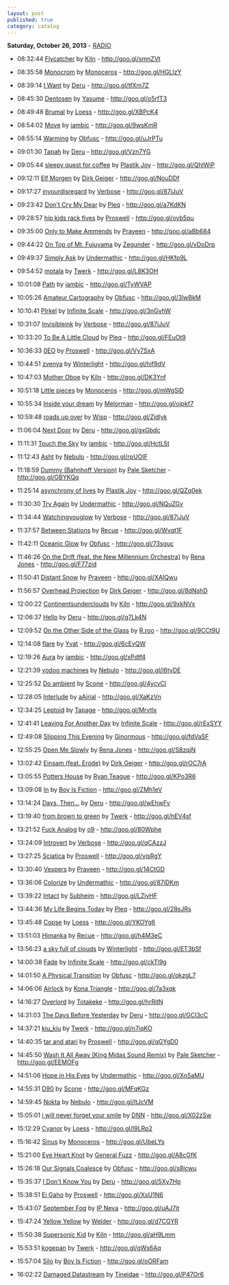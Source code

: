 ```yaml
---
layout: post
published: true
category: catalog
---
```


**Saturday, October 26, 2013** - [RADIO](/2013/10/26/deru-radio)

*   08:32:44  [Flycatcher](http://goo.gl/QxZGpW) by [Kiln](http://www.last.fm/music/Kiln) - http://goo.gl/smnZVt

*   08:35:58  [Monocrom](http://goo.gl/k2tGsR) by [Monoceros](http://www.last.fm/music/Monoceros) - http://goo.gl/HGLlzY

*   08:39:14  [I Want](http://goo.gl/caoIr0) by [Deru](http://www.last.fm/music/Deru) - http://goo.gl/tfXm7Z

*   08:45:30  [Dentosen](http://goo.gl/ErdteW) by [Yasume](http://www.last.fm/music/Yasume) - http://goo.gl/o5rfT3

*   08:49:48  [Brumal](http://goo.gl/pDJvqT) by [Loess](http://www.last.fm/music/Loess) - http://goo.gl/XBPcK4

*   08:54:02  [Move](http://goo.gl/fhv9W2) by [iambic](http://www.last.fm/music/iambic) - http://goo.gl/9wsKmR

*   08:55:14  [Warming](http://goo.gl/DdNKci) by [Obfusc](http://www.last.fm/music/Obfusc) - http://goo.gl/uJrPTu

*   09:01:30  [Tapah](http://goo.gl/NglRnl) by [Deru](http://www.last.fm/music/Deru) - http://goo.gl/Vzn7YG

*   09:05:44  [sleepy quest for coffee](http://goo.gl/gPUXH9) by [Plastik Joy](http://www.last.fm/music/Plastik+Joy) - http://goo.gl/QhlWiP

*   09:12:11  [Elf Morgen](http://goo.gl/hTi1t6) by [Dirk Geiger](http://www.last.fm/music/Dirk+Geiger) - http://goo.gl/NouDDf

*   09:17:27  [inyourdisregard](http://goo.gl/Nx01nR) by [Verbose](http://www.last.fm/music/Verbose) - http://goo.gl/87iJuV

*   09:23:42  [Don't Cry My Dear](http://goo.gl/tsRMgC) by [Pleq](http://www.last.fm/music/Pleq) - http://goo.gl/a7KdKN

*   09:28:57  [hip kids rack fives](http://goo.gl/FiWuzb) by [Proswell](http://www.last.fm/music/Proswell) - http://goo.gl/ovb5pu

*   09:35:00  [Only to Make Ammends](http://goo.gl/s0NrnR) by [Praveen](http://www.last.fm/music/Praveen) - http://goo.gl/aBb684

*   09:44:22  [On Top of Mt. Fujuyama](http://goo.gl/TklQJg) by [Zegunder](http://www.last.fm/music/Zegunder) - http://goo.gl/vDoDrp

*   09:49:37  [Simply Ask](http://goo.gl/iWfXcy) by [Undermathic](http://www.last.fm/music/Undermathic) - http://goo.gl/HKfp9L

*   09:54:52  [motala](http://goo.gl/mkw9x5) by [Twerk](http://www.last.fm/music/Twerk) - http://goo.gl/L8K3OH

*   10:01:08  [Path](http://goo.gl/BCnzF9) by [iambic](http://www.last.fm/music/iambic) - http://goo.gl/TyWVAP

*   10:05:26  [Amateur Cartography](http://goo.gl/HoHEG4) by [Obfusc](http://www.last.fm/music/Obfusc) - http://goo.gl/3lwBkM

*   10:10:41  [Plrkel](http://goo.gl/Np7gvG) by [Infinite Scale](http://www.last.fm/music/Infinite+Scale) - http://goo.gl/3nGvhW

*   10:31:07  [Invisibleink](http://goo.gl/XAN6AL) by [Verbose](http://www.last.fm/music/Verbose) - http://goo.gl/87iJuV

*   10:33:20  [To Be A Little Cloud](http://goo.gl/T6uF40) by [Pleq](http://www.last.fm/music/Pleq) - http://goo.gl/FEuOt9

*   10:36:33  [0EO](http://goo.gl/el8xrv) by [Proswell](http://www.last.fm/music/Proswell) - http://goo.gl/Vy7SxA

*   10:44:51  [zvenya](http://goo.gl/O06iJJ) by [Winterlight](http://www.last.fm/music/Winterlight) - http://goo.gl/hif9dV

*   10:47:03  [Mother Oboe](http://goo.gl/bHVvFX) by [Kiln](http://www.last.fm/music/Kiln) - http://goo.gl/DK3Ynf

*   10:51:18  [Little pieces](http://goo.gl/bhC4Pg) by [Monoceros](http://www.last.fm/music/Monoceros) - http://goo.gl/mWgSlD

*   10:55:34  [Inside your dream](http://goo.gl/kBMXZ6) by [Melorman](http://www.last.fm/music/Melorman) - http://goo.gl/ojpkf7

*   10:59:48  [roads up over](http://goo.gl/hbnlqn) by [Wisp](http://www.last.fm/music/Wisp) - http://goo.gl/Zjdlyk

*   11:06:04  [Next Door](http://goo.gl/Q0RIR8) by [Deru](http://www.last.fm/music/Deru) - http://goo.gl/gxGbdc

*   11:11:31  [Touch the Sky](http://goo.gl/ZNJ4nV) by [iambic](http://www.last.fm/music/iambic) - http://goo.gl/HctL5t

*   11:12:43  [Asht](http://goo.gl/22Q1dx) by [Nebulo](http://www.last.fm/music/Nebulo) - http://goo.gl/rpUOIF

*   11:18:59  [Dummy (Bahnhoff Version)](http://goo.gl/a4thKJ) by [Pale Sketcher](http://www.last.fm/music/Pale+Sketcher) - http://goo.gl/GBYKQq

*   11:25:14  [asynchrony of lives](http://goo.gl/ldZK0b) by [Plastik Joy](http://www.last.fm/music/Plastik+Joy) - http://goo.gl/QZq0ek

*   11:30:30  [Try Again](http://goo.gl/O3EsC1) by [Undermathic](http://www.last.fm/music/Undermathic) - http://goo.gl/NQuZGv

*   11:34:44  [Watchingyouglow](http://goo.gl/PzgYVZ) by [Verbose](http://www.last.fm/music/Verbose) - http://goo.gl/87iJuV

*   11:37:57  [Between Stations](http://goo.gl/0WuYK4) by [Recue](http://www.last.fm/music/Recue) - http://goo.gl/Wvqt1F

*   11:42:11  [Oceanic Glow](http://goo.gl/jZ6CYL) by [Obfusc](http://www.last.fm/music/Obfusc) - http://goo.gl/73sguc

*   11:46:26  [On the Drift (feat. the New Millennium Orchestra)](http://goo.gl/RW0lce) by [Rena Jones](http://www.last.fm/music/Rena+Jones) - http://goo.gl/F77zid

*   11:50:41  [Distant Snow](http://goo.gl/wYhtuw) by [Praveen](http://www.last.fm/music/Praveen) - http://goo.gl/XAIQwu

*   11:56:57  [Overhead Projection](http://goo.gl/YXyUFa) by [Dirk Geiger](http://www.last.fm/music/Dirk+Geiger) - http://goo.gl/8dNshD

*   12:00:22  [Continentsunderclouds](http://goo.gl/VS2mzk) by [Kiln](http://www.last.fm/music/Kiln) - http://goo.gl/9xkNVx

*   12:06:37  [Hello](http://goo.gl/rgHq2H) by [Deru](http://www.last.fm/music/Deru) - http://goo.gl/g7Lk4N

*   12:09:52  [On the Other Side of the Glass](http://goo.gl/cl5hTX) by [R.roo](http://www.last.fm/music/R.roo) - http://goo.gl/9CCt9U

*   12:14:08  [flare](http://goo.gl/NI5Yci) by [Yvat](http://www.last.fm/music/Yvat) - http://goo.gl/6cEvQW

*   12:19:26  [Aura](http://goo.gl/A1HLwP) by [iambic](http://www.last.fm/music/iambic) - http://goo.gl/xPdtf4

*   12:21:39  [vodoo machines](http://goo.gl/WjO1yE) by [Nebulo](http://www.last.fm/music/Nebulo) - http://goo.gl/l6tyDE

*   12:25:52  [Do ambient](http://goo.gl/4HHw7f) by [Scone](http://www.last.fm/music/Scone) - http://goo.gl/4ycvCl

*   12:28:05  [Interlude](http://goo.gl/HSeLEX) by [aAirial](http://www.last.fm/music/aAirial) - http://goo.gl/XaKzVn

*   12:34:25  [Leptoid](http://goo.gl/D521zf) by [Tapage](http://www.last.fm/music/Tapage) - http://goo.gl/Mrvtlx

*   12:41:41  [Leaving For Another Day](http://goo.gl/fnZ3T4) by [Infinite Scale](http://www.last.fm/music/Infinite+Scale) - http://goo.gl/rExSYY

*   12:49:08  [Slipping This Evening](http://goo.gl/EPneil) by [Ginormous](http://www.last.fm/music/Ginormous) - http://goo.gl/fdVaSF

*   12:55:25  [Open Me Slowly](http://goo.gl/X6tz4o) by [Rena Jones](http://www.last.fm/music/Rena+Jones) - http://goo.gl/S8zqjN

*   13:02:42  [Einsam (feat. Erode)](http://goo.gl/zzYwqu) by [Dirk Geiger](http://www.last.fm/music/Dirk+Geiger) - http://goo.gl/rOC7rA

*   13:05:55  [Potters House](http://goo.gl/6sRK0Z) by [Ryan Teague](http://www.last.fm/music/Ryan+Teague) - http://goo.gl/KPo3R6

*   13:09:08  [In](http://goo.gl/Z3ulSv) by [Boy Is Fiction](http://www.last.fm/music/Boy+Is+Fiction) - http://goo.gl/ZMh1eV

*   13:14:24  [Days, Then...](http://goo.gl/BVBJsR) by [Deru](http://www.last.fm/music/Deru) - http://goo.gl/wEhwFv

*   13:19:40  [from brown to green](http://goo.gl/GLVhEX) by [Twerk](http://www.last.fm/music/Twerk) - http://goo.gl/hEV4sf

*   13:21:52  [Fuck Analog](http://goo.gl/zjfnHE) by [o9](http://www.last.fm/music/o9) - http://goo.gl/80Wphe

*   13:24:09  [Introvert](http://goo.gl/D5pgzP) by [Verbose](http://www.last.fm/music/Verbose) - http://goo.gl/qCAzzJ

*   13:27:25  [Sciatica](http://goo.gl/3vd40x) by [Proswell](http://www.last.fm/music/Proswell) - http://goo.gl/visRgY

*   13:30:40  [Vespers](http://goo.gl/fU6EOC) by [Praveen](http://www.last.fm/music/Praveen) - http://goo.gl/14CtGD

*   13:36:06  [Colorize](http://goo.gl/0CFvXU) by [Undermathic](http://www.last.fm/music/Undermathic) - http://goo.gl/87iDKm

*   13:39:22  [Intact](http://goo.gl/b6oeK5) by [Subheim](http://www.last.fm/music/Subheim) - http://goo.gl/LZjvHF

*   13:44:36  [My Life Begins Today](http://goo.gl/61aCYZ) by [Pleq](http://www.last.fm/music/Pleq) - http://goo.gl/28sJRs

*   13:45:48  [Copse](http://goo.gl/mxTcPT) by [Loess](http://www.last.fm/music/Loess) - http://goo.gl/YKOYg6

*   13:51:03  [Himanka](http://goo.gl/960VkX) by [Recue](http://www.last.fm/music/Recue) - http://goo.gl/h4M3eC

*   13:56:23  [a sky full of clouds](http://goo.gl/lsjyEY) by [Winterlight](http://www.last.fm/music/Winterlight) - http://goo.gl/ET3bSf

*   14:00:38  [Fade](http://goo.gl/PLRpKo) by [Infinite Scale](http://www.last.fm/music/Infinite+Scale) - http://goo.gl/ckTl9g

*   14:01:50  [A Physical Transition](http://goo.gl/Tvq9Cq) by [Obfusc](http://www.last.fm/music/Obfusc) - http://goo.gl/qkzgL7

*   14:06:06  [Airlock](http://goo.gl/Nw191T) by [Kona Triangle](http://www.last.fm/music/Kona+Triangle) - http://goo.gl/7a3xqk

*   14:16:27  [Overlord](http://goo.gl/dRxoyI) by [Totakeke](http://www.last.fm/music/Totakeke) - http://goo.gl/hrRitN

*   14:31:03  [The Days Before Yesterday](http://goo.gl/cmYR3o) by [Deru](http://www.last.fm/music/Deru) - http://goo.gl/GCl3cC

*   14:37:21  [kiu_kiu](http://goo.gl/sb6Y9u) by [Twerk](http://www.last.fm/music/Twerk) - http://goo.gl/n7iqKO

*   14:40:35  [tar and atari](http://goo.gl/MP4Bc2) by [Proswell](http://www.last.fm/music/Proswell) - http://goo.gl/qGYgD0

*   14:45:50  [Wash It All Away (King Midas Sound Remix)](http://goo.gl/HOkBxb) by [Pale Sketcher](http://www.last.fm/music/Pale+Sketcher) - http://goo.gl/EEMOFg

*   14:51:06  [Hope in His Eyes](http://goo.gl/8uKeUC) by [Undermathic](http://www.last.fm/music/Undermathic) - http://goo.gl/Xn5aMU

*   14:55:31  [D90](http://goo.gl/AY6gLN) by [Scone](http://www.last.fm/music/Scone) - http://goo.gl/MFqKGz

*   14:59:45  [Nokta](http://goo.gl/VXAqXa) by [Nebulo](http://www.last.fm/music/Nebulo) - http://goo.gl/ltJcVM

*   15:05:01  [i will never forget your smile](http://goo.gl/cNdUZx) by [DNN](http://www.last.fm/music/DNN) - http://goo.gl/X02zSw

*   15:12:29  [Cyanor](http://goo.gl/AvCocJ) by [Loess](http://www.last.fm/music/Loess) - http://goo.gl/I9LRp2

*   15:16:42  [Sinus](http://goo.gl/5d5Kps) by [Monoceros](http://www.last.fm/music/Monoceros) - http://goo.gl/UbeLYs

*   15:21:00  [Eye Heart Knot](http://goo.gl/5Zv9HG) by [General Fuzz](http://www.last.fm/music/General+Fuzz) - http://goo.gl/A8cGfK

*   15:26:18  [Our Signals Coalesce](http://goo.gl/uMzU4i) by [Obfusc](http://www.last.fm/music/Obfusc) - http://goo.gl/s8lcwu

*   15:35:37  [I Don't Know You](http://goo.gl/ZjTHz6) by [Deru](http://www.last.fm/music/Deru) - http://goo.gl/5Xy7Hp

*   15:38:51  [Ei Gaho](http://goo.gl/0UG9gr) by [Proswell](http://www.last.fm/music/Proswell) - http://goo.gl/XsU1N6

*   15:43:07  [September Fog](http://goo.gl/qEkQW5) by [IP Neva](http://www.last.fm/music/IP+Neva) - http://goo.gl/uAJ7it

*   15:47:24  [Yellow Yellow](http://goo.gl/QjJOZn) by [Welder](http://www.last.fm/music/Welder) - http://goo.gl/d7CGYR

*   15:50:38  [Supersonic Kid](http://goo.gl/tnuLjq) by [Kiln](http://www.last.fm/music/Kiln) - http://goo.gl/aH9Lmm

*   15:53:51  [kogepan](http://goo.gl/ewvGk5) by [Twerk](http://www.last.fm/music/Twerk) - http://goo.gl/gWs6Aq

*   15:57:04  [Silo](http://goo.gl/Xmx9KE) by [Boy Is Fiction](http://www.last.fm/music/Boy+Is+Fiction) - http://goo.gl/oORFam

*   16:02:22  [Damaged Datastream](http://goo.gl/vccVQX) by [Tineidae](http://www.last.fm/music/Tineidae) - http://goo.gl/P47Or6


